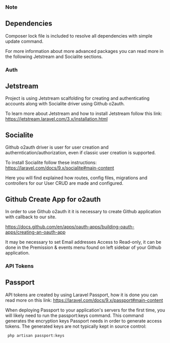 



### Note

## Dependencies




Composer lock file is included to resolve all dependencies with simple update command.


For more information about more advanced packages you can read more in the following Jetstream and Socialite sections.



### Auth




## Jetstream

Project is using Jetstream scalfolding for creating and authenticating accounts along with Socialite driver using Github o2auth.

To learn more about Jetstream and how to install Jetstream follow this link: https://jetstream.laravel.com/3.x/installation.html



## Socialite


Github o2auth driver is user for user creation and  autherntication/authorization, even if classic user creation is supported.

To install Socialite follow these instructions: https://laravel.com/docs/9.x/socialite#main-content

Here you will find explained how routes, config files, migrations and controllers for our User CRUD are made and configured.


## Github Create App for o2auth


In order to use Github o2auth it it is necessary to create Github application with callback to our site.

https://docs.github.com/en/apps/oauth-apps/building-oauth-apps/creating-an-oauth-app

It  may be necessary to set Email addresses Access to Read-only, it can be done in the Premission & events menu found on left sidebar of your Github application.



### API Tokens




## Passport 

API tokens are created by using Laravel Passport, how it is done you can read more on this link:  https://laravel.com/docs/9.x/passport#main-content

When deploying Passport to your application's servers for the first time, you will likely need to run the passport:keys command. This command generates the encryption keys Passport needs in order to generate access tokens. The generated keys are not typically kept in source control:

<code> php artisan passport:keys
</code>





